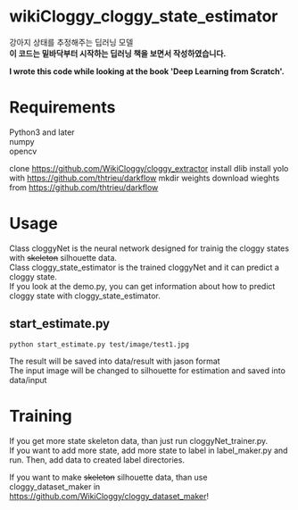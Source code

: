 # wikiCloggy_cloggy_state_estimator
강아지 상태를 추정해주는 딥러닝 모델  
**이 코드는 밑바닥부터 시작하는 딥러닝 책을 보면서 작성하였습니다.**

**I wrote this code while looking at the book 'Deep Learning from Scratch'.**
# Requirements
Python3 and later  
numpy  
opencv

clone https://github.com/WikiCloggy/cloggy_extractor
install dlib
install yolo with https://github.com/thtrieu/darkflow
mkdir weights
download wieghts from https://github.com/thtrieu/darkflow

# Usage
Class cloggyNet is the neural network designed for trainig the cloggy states with ~~skeleton~~ silhouette data.  
Class cloggy_state_estimator is the trained cloggyNet and it can predict a cloggy state.  
If you look at the demo.py, you can get information about how to predict cloggy state with cloggy_state_estimator.

## start_estimate.py
~~~
python start_estimate.py test/image/test1.jpg
~~~
The result will be saved into data/result with jason format  
The input image will be changed to silhouette for estimation and saved into data/input

# Training
If you get more state skeleton data, than just run cloggyNet_trainer.py.  
If you want to add more state, add more state to label in label_maker.py and run. Then, add data to created label directories.

If you want to make ~~skeleton~~ silhouette data, than use cloggy_dataset_maker in <https://github.com/WikiCloggy/cloggy_dataset_maker>!
